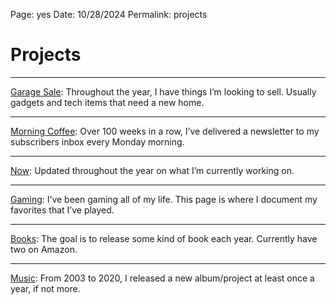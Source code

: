 
Page: yes
Date: 10/28/2024
Permalink: projects

# Projects

---- 

[Garage Sale](sale): Throughout the year, I have things I’m looking to sell. Usually gadgets and tech items that need a new home. 

---- 

[Morning Coffee](mc): Over 100 weeks in a row, I’ve delivered a newsletter to my subscribers inbox every Monday morning.

---- 

[Now](now): Updated throughout the year on what I’m currently working on.

---- 

[Gaming](gg): I’ve been gaming all of my life. This page is where I document my favorites that I’ve played.

---- 

[Books](books): The goal is to release some kind of book each year. Currently have two on Amazon.

---- 

[Music](music): From 2003 to 2020, I released a new album/project at least once a year, if not more.